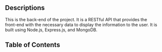 ## Descriptions

This is the back-end of the project. It is a RESTful API that provides the front-end with the necessary data to display the information to the user. It is built using Node.js, Express.js, and MongoDB.

## Table of Contents
